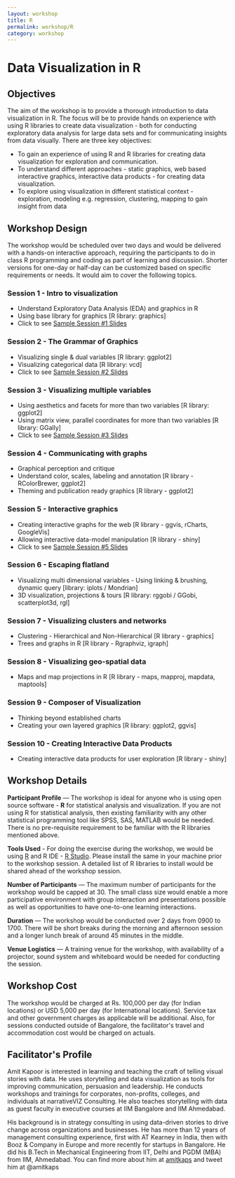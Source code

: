 ```yaml
---
layout: workshop
title: R
permalink: workshop/R
category: workshop
---
```


# Data Visualization in R

## Objectives

The aim of the workshop is to provide a thorough introduction to data visualization in R. The focus will be to provide hands on experience with using R libraries to create data visualization - both for conducting exploratory data analysis for large data sets and for communicating insights from data visually. There are three key objectives:

* To gain an experience of using R and R libraries for creating data visualization for exploration and communication.
* To understand different approaches - static graphics, web based interactive graphics, interactive data products - for creating data visualization.
* To explore using visualization in different statistical context - exploration, modeling e.g. regression, clustering, mapping to gain insight from data

## Workshop Design

The workshop would be scheduled over two days and would be delivered with a hands-on interactive approach, requiring the participants to do in class R programming and coding as part of learning and discussion. Shorter versions for one-day or half-day can be customized based on specific requirements or needs. It would aim to cover the following topics.

### Session 1 - Intro to visualization
- Understand Exploratory Data Analysis (EDA) and graphics in R
- Using base library for graphics [R library: graphics]
- Click to see [Sample Session #1 Slides](../../playbook/R.html)

### Session 2 - The Grammar of Graphics
- Visualizing single & dual variables [R library: ggplot2]
- Visualizing categorical data [R library: vcd]
- Click to see [Sample Session #2 Slides](../../playbook/ggplot2.html)

### Session 3 - Visualizing multiple variables
- Using aesthetics and facets for more than two variables [R library: ggplot2]
- Using matrix view, parallel coordinates for more than two variables [R library: GGally]
- Click to see [Sample Session #3 Slides](../../playbook/multi_variable_visualization.html)

### Session 4 - Communicating with graphs
- Graphical perception and critique
- Understand color, scales, labeling and annotation [R library - RColorBrewer, ggplot2]
- Theming and publication ready graphics [R library - ggplot2]

### Session 5 - Interactive graphics
- Creating interactive graphs for the web [R library - ggvis, rCharts, GoogleVis]
- Allowing interactive data-model manipulation [R library - shiny]
- Click to see [Sample Session #5 Slides](../../playbook/interactiveR.html)

### Session 6 - Escaping flatland
- Visualizing multi dimensional variables - Using linking & brushing, dynamic query [library: iplots / Mondrian]
- 3D visualization, projections & tours  [R library: rggobi / GGobi, scatterplot3d, rgl]

### Session 7 - Visualizing clusters and networks
- Clustering - Hierarchical and Non-Hierarchical [R library - graphics]
- Trees and graphs in R [R library - Rgraphviz, igraph]

### Session 8 - Visualizing geo-spatial data
- Maps and map projections in R [R library - maps, mapproj, mapdata, maptools]

### Session 9 - Composer of Visualization
- Thinking beyond established charts
- Creating your own layered graphics [R library: ggplot2, ggvis]

### Session 10 - Creating Interactive Data Products
- Creating interactive data products for user exploration [R library - shiny]


## Workshop Details
**Participant Profile** — The workshop is ideal for anyone who is using open source software - **R** for statistical analysis and visualization. If you are not using R for statistical analysis, then existing familiarity with any other statistical programming tool like SPSS, SAS, MATLAB would be needed. There is no pre-requisite requirement to be familiar with the R libraries mentioned above.

**Tools Used** - For doing the exercise during the workshop, we would be using [R](http://www.r-project.org/) and R IDE - [R Studio](http://www.rstudio.com/). Please install the same in your machine prior to the workshop session. A detailed list of R libraries to install would be shared ahead of the workshop session.

**Number of Participants** —  The maximum number of participants for the workshop would be capped at 30. The small class size would enable a more participative environment with group interaction and presentations possible as well as opportunities to have one-to-one learning interactions.

**Duration** — The workshop would be conducted over 2 days from 0900 to 1700. There will be short breaks during the morning and afternoon session and a longer lunch break of around 45 minutes in the middle.

**Venue Logistics** — A training venue for the workshop, with availability of a projector, sound system and whiteboard would be needed for conducting the session.

## Workshop Cost

The workshop would be charged at Rs. 100,000 per day (for Indian locations) or USD 5,000 per day (for International locations). Service tax and other government charges as applicable will be additional. Also, for sessions conducted outside of Bangalore, the facilitator's travel and accommodation cost would be charged on actuals.


## Facilitator's Profile
Amit Kapoor is interested in learning and teaching the craft of telling visual stories with data. He uses storytelling and data visualization as tools for improving communication, persuasion and leadership. He conducts workshops and trainings for corporates, non-profits, colleges, and individuals at narrativeVIZ Consulting. He also teaches storytelling with data as guest faculty in executive courses at IIM Bangalore and IIM Ahmedabad.

His background is in strategy consulting in using data-driven stories to drive change across organizations and businesses. He has more than 12 years of management consulting experience, first with AT Kearney in India, then with Booz & Company in Europe and more recently for startups in Bangalore. He did his B.Tech in Mechanical Engineering from IIT, Delhi and PGDM (MBA) from IIM, Ahmedabad. You can find more about him at [amitkaps](http://amitkaps.com) and tweet him at @amitkaps
